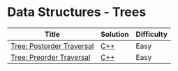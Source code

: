 # Data Structures - Trees

| Title | Solution | Difficulty |
| ----- | -------- | ---------- |
| [Tree: Postorder Traversal](https://www.hackerrank.com/challenges/tree-postorder-traversal) | [C++](./Postorder%20Traversal/main.cpp) | Easy |
| [Tree: Preorder Traversal](https://www.hackerrank.com/challenges/tree-preorder-traversal) | [C++](./Preorder%20Traversal/main.cpp) | Easy |
